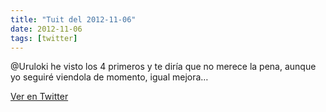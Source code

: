```yaml
---
title: "Tuit del 2012-11-06"
date: 2012-11-06
tags: [twitter]
---
```


@Uruloki he visto los 4 primeros y te diría que no merece la pena, aunque yo seguiré viendola de momento, igual mejora…



[Ver en Twitter](https://twitter.com/i/web/status/265924989998469120)
